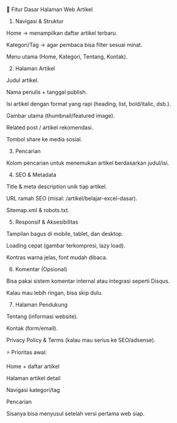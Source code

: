 🔑 Fitur Dasar Halaman Web Artikel
1. Navigasi & Struktur

Home → menampilkan daftar artikel terbaru.

Kategori/Tag → agar pembaca bisa filter sesuai minat.

Menu utama (Home, Kategori, Tentang, Kontak).

2. Halaman Artikel

Judul artikel.

Nama penulis + tanggal publish.

Isi artikel dengan format yang rapi (heading, list, bold/italic, dsb.).

Gambar utama (thumbnail/featured image).

Related post / artikel rekomendasi.

Tombol share ke media sosial.

3. Pencarian

Kolom pencarian untuk menemukan artikel berdasarkan judul/isi.

4. SEO & Metadata

Title & meta description unik tiap artikel.

URL ramah SEO (misal: /artikel/belajar-excel-dasar).

Sitemap.xml & robots.txt.

5. Responsif & Aksesibilitas

Tampilan bagus di mobile, tablet, dan desktop.

Loading cepat (gambar terkompresi, lazy load).

Kontras warna jelas, font mudah dibaca.

6. Komentar (Opsional)

Bisa pakai sistem komentar internal atau integrasi seperti Disqus.

Kalau mau lebih ringan, bisa skip dulu.

7. Halaman Pendukung

Tentang (informasi website).

Kontak (form/email).

Privacy Policy & Terms (kalau mau serius ke SEO/adsense).

⚡ Prioritas awal:

Home + daftar artikel

Halaman artikel detail

Navigasi kategori/tag

Pencarian

Sisanya bisa menyusul setelah versi pertama web siap.